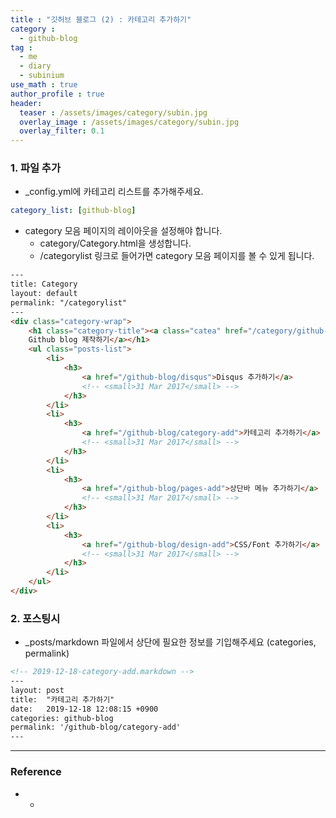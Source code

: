```yaml
---
title : "깃허브 블로그 (2) : 카테고리 추가하기"
category :
  - github-blog
tag :
  - me
  - diary
  - subinium
use_math : true
author_profile : true
header:
  teaser : /assets/images/category/subin.jpg
  overlay_image : /assets/images/category/subin.jpg
  overlay_filter: 0.1
---
```




### 1. 파일 추가

- _config.yml에 카테고리 리스트를 추가해주세요.

```yml
category_list: [github-blog]
```

- category 모음 페이지의 레이아웃을 설정해야 합니다.
    - category/Category.html을 생성합니다.
    - /categorylist 링크로 들어가면 category 모음 페이지를 볼 수 있게 됩니다. 

```html
---
title: Category
layout: default
permalink: "/categorylist"
---
<div class="category-wrap">
    <h1 class="category-title"><a class="catea" href="/category/github-blog">
    Github blog 제작하기</a></h1>
    <ul class="posts-list">
        <li>
            <h3>
                <a href="/github-blog/disqus">Disqus 추가하기</a>
                <!-- <small>31 Mar 2017</small> -->
            </h3>
        </li>
        <li>
            <h3>
                <a href="/github-blog/category-add">카테고리 추가하기</a>
                <!-- <small>31 Mar 2017</small> -->
            </h3>
        </li>
        <li>
            <h3>
                <a href="/github-blog/pages-add">상단바 메뉴 추가하기</a>
                <!-- <small>31 Mar 2017</small> -->
            </h3>
        </li>
        <li>
            <h3>
                <a href="/github-blog/design-add">CSS/Font 추가하기</a>
                <!-- <small>31 Mar 2017</small> -->
            </h3>
        </li>
    </ul>
</div>
```

### 2. 포스팅시

- _posts/markdown 파일에서 상단에 필요한 정보를 기입해주세요 (categories, permalink) 

```html
<!-- 2019-12-18-category-add.markdown -->
---
layout: post
title:  "카테고리 추가하기"
date:   2019-12-18 12:08:15 +0900
categories: github-blog
permalink: '/github-blog/category-add'
---
```


---



### Reference 

- -